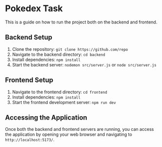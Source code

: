 # Pokedex Task

This is a guide on how to run the project both on the backend and frontend.

## Backend Setup

1. Clone the repository: `git clone https://github.com/repo`
2. Navigate to the backend directory: `cd backend`
3. Install dependencies: `npm install`
4. Start the backend server: `nodemon src/server.js` or `node src/server.js`

## Frontend Setup

1. Navigate to the frontend directory: `cd frontend`
2. Install dependencies: `npm install`
3. Start the frontend development server: `npm run dev`

## Accessing the Application

Once both the backend and frontend servers are running, you can access the application by opening your web browser and navigating to `http://localhost:5173/`.